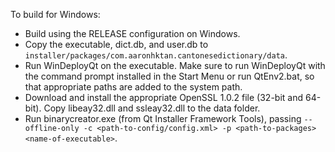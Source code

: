 To build for Windows:

- Build using the RELEASE configuration on Windows.
- Copy the executable, dict.db, and user.db to `installer/packages/com.aaronhktan.cantonesedictionary/data`.
- Run WinDeployQt on the executable. Make sure to run WinDeployQt with the command prompt installed in the Start Menu or run QtEnv2.bat, so that appropriate paths are added to the system path.
- Download and install the appropriate OpenSSL 1.0.2 file (32-bit and 64-bit). Copy libeay32.dll and ssleay32.dll to the data folder.
- Run binarycreator.exe (from Qt Installer Framework Tools), passing `--offline-only -c <path-to-config/config.xml> -p <path-to-packages> <name-of-executable>`.
